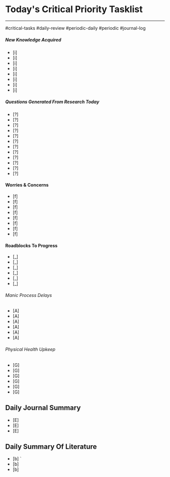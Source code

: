 # Today's Critical Priority Tasklist 
---
#critical-tasks #daily-review #periodic-daily #periodic #journal-log


##### New Knowledge Acquired 
- [i] 
- [i] 
- [i] 
- [i]  
- [i] 
- [i] 
- [i] 
- [i] 
##### Questions Generated From Research Today
- [?] 
- [?] 
- [?] 
- [?] 
- [?] 
- [?] 
- [?] 
- [?] 
- [?] 
- [?] 
- [?] 
- [?] 
#### Worries & Concerns 
- [f] 
- [f] 
- [f] 
- [f] 
- [f] 
- [f] 
- [f] 
- [f] 
#### Roadblocks To Progress
- [_] 
- [_] 
- [_] 
- [_] 
- [_] 
- [_] 
###### Manic Process Delays
- [A] 
- [A] 
- [A]  
- [A] 
- [A] 
- [A]  
###### Physical Health Upkeep 
- [G] 
- [G] 
- [G] 
- [G] 
- [G] 
- [G] 
## Daily Journal Summary
- [E] 
- [E] 
- [E] 
## Daily Summary Of Literature 
- [b] `
- [b] 
- [b] 
